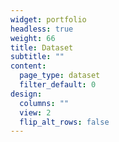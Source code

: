 ```yaml
---
widget: portfolio
headless: true
weight: 66
title: Dataset
subtitle: ""
content:
  page_type: dataset
  filter_default: 0
design:
  columns: ""
  view: 2
  flip_alt_rows: false
---
```

